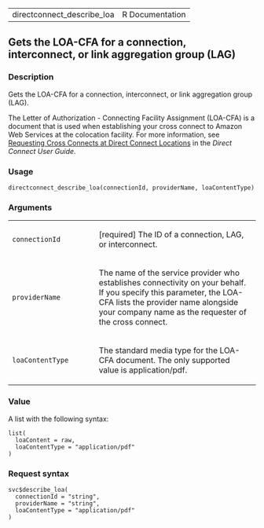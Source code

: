<table style="width: 100%;">
<tbody>
<tr class="odd">
<td>directconnect_describe_loa</td>
<td style="text-align: right;">R Documentation</td>
</tr>
</tbody>
</table>

## Gets the LOA-CFA for a connection, interconnect, or link aggregation group (LAG)

### Description

Gets the LOA-CFA for a connection, interconnect, or link aggregation
group (LAG).

The Letter of Authorization - Connecting Facility Assignment (LOA-CFA)
is a document that is used when establishing your cross connect to
Amazon Web Services at the colocation facility. For more information,
see [Requesting Cross Connects at Direct Connect
Locations](https://docs.aws.amazon.com/directconnect/latest/UserGuide/Colocation.html)
in the *Direct Connect User Guide*.

### Usage

    directconnect_describe_loa(connectionId, providerName, loaContentType)

### Arguments

<table>
<colgroup>
<col style="width: 35%" />
<col style="width: 65%" />
</colgroup>
<tbody>
<tr class="odd">
<td><code
id="directconnect_describe_loa_:_connectionId">connectionId</code></td>
<td><p>[required] The ID of a connection, LAG, or interconnect.</p></td>
</tr>
<tr class="even">
<td><code
id="directconnect_describe_loa_:_providerName">providerName</code></td>
<td><p>The name of the service provider who establishes connectivity on
your behalf. If you specify this parameter, the LOA-CFA lists the
provider name alongside your company name as the requester of the cross
connect.</p></td>
</tr>
<tr class="odd">
<td><code
id="directconnect_describe_loa_:_loaContentType">loaContentType</code></td>
<td><p>The standard media type for the LOA-CFA document. The only
supported value is application/pdf.</p></td>
</tr>
</tbody>
</table>

### Value

A list with the following syntax:

    list(
      loaContent = raw,
      loaContentType = "application/pdf"
    )

### Request syntax

    svc$describe_loa(
      connectionId = "string",
      providerName = "string",
      loaContentType = "application/pdf"
    )
